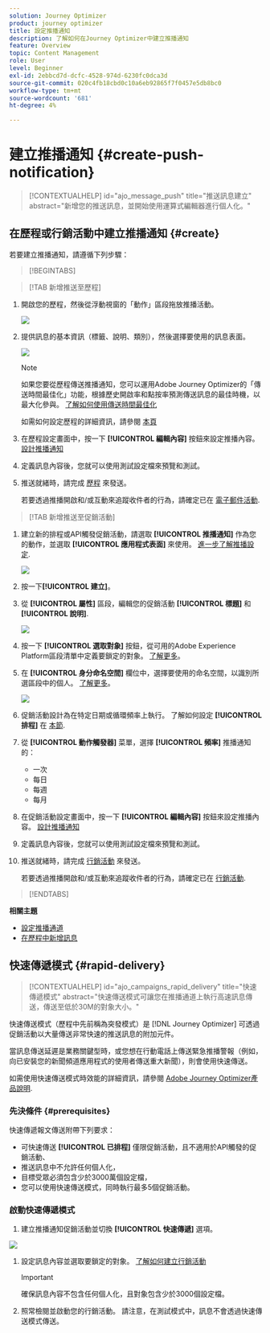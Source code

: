 ```yaml
---
solution: Journey Optimizer
product: journey optimizer
title: 設定推播通知
description: 了解如何在Journey Optimizer中建立推播通知
feature: Overview
topic: Content Management
role: User
level: Beginner
exl-id: 2ebbcd7d-dcfc-4528-974d-6230fc0dca3d
source-git-commit: 020c4fb18cbd0c10a6eb92865f7f0457e5db8bc0
workflow-type: tm+mt
source-wordcount: '681'
ht-degree: 4%

---
```


# 建立推播通知 {#create-push-notification}

>[!CONTEXTUALHELP]
>id="ajo_message_push"
>title="推送訊息建立"
>abstract="新增您的推送訊息，並開始使用運算式編輯器進行個人化。"

## 在歷程或行銷活動中建立推播通知 {#create}

若要建立推播通知，請遵循下列步驟：

>[!BEGINTABS]

>[!TAB 新增推送至歷程]

1. 開啟您的歷程，然後從浮動視窗的「動作」區段拖放推播活動。

   ![](assets/push_create_1.png)

1. 提供訊息的基本資訊（標籤、說明、類別），然後選擇要使用的訊息表面。

   ![](assets/push_create_2.png)

   >[!NOTE]
   >
   >如果您要從歷程傳送推播通知，您可以運用Adobe Journey Optimizer的「傳送時間最佳化」功能，根據歷史開啟率和點按率預測傳送訊息的最佳時機，以最大化參與。 [了解如何使用傳送時間最佳化](../building-journeys/journeys-message.md#send-time-optimization)

   如需如何設定歷程的詳細資訊，請參閱 [本頁](../building-journeys/journey-gs.md)

1. 在歷程設定畫面中，按一下 **[!UICONTROL 編輯內容]** 按鈕來設定推播內容。 [設計推播通知](design-push.md)

1. 定義訊息內容後，您就可以使用測試設定檔來預覽和測試。

1. 推送就緒時，請完成 [歷程](../building-journeys/journey-gs.md) 來發送。

   若要透過推播開啟和/或互動來追蹤收件者的行為，請確定已在 [電子郵件活動](../building-journeys/journeys-message.md).

>[!TAB 新增推送至促銷活動]

1. 建立新的排程或API觸發促銷活動，請選取 **[!UICONTROL 推播通知]** 作為您的動作，並選取 **[!UICONTROL 應用程式表面]** 來使用。 [進一步了解推播設定](push-configuration.md).

   ![](assets/push_create_3.png)

1. 按一下&#x200B;**[!UICONTROL 建立]**。

1. 從 **[!UICONTROL 屬性]** 區段，編輯您的促銷活動 **[!UICONTROL 標題]** 和 **[!UICONTROL 說明]**.

   ![](assets/push_create_4.png)

1. 按一下 **[!UICONTROL 選取對象]** 按鈕，從可用的Adobe Experience Platform區段清單中定義要鎖定的對象。 [了解更多](../segment/about-segments.md)。

1. 在 **[!UICONTROL 身分命名空間]** 欄位中，選擇要使用的命名空間，以識別所選區段中的個人。 [了解更多](../event/about-creating.md#select-the-namespace)。

   ![](assets/push_create_5.png)

1. 促銷活動設計為在特定日期或循環頻率上執行。 了解如何設定 **[!UICONTROL 排程]** 在 [本節](../campaigns/create-campaign.md#schedule).

1. 從 **[!UICONTROL 動作觸發器]** 菜單，選擇 **[!UICONTROL 頻率]** 推播通知的：

   * 一次
   * 每日
   * 每週
   * 每月

1. 在促銷活動設定畫面中，按一下 **[!UICONTROL 編輯內容]** 按鈕來設定推播內容。 [設計推播通知](design-push.md)

1. 定義訊息內容後，您就可以使用測試設定檔來預覽和測試。

1. 推送就緒時，請完成 [行銷活動](../campaigns/create-campaign.md) 來發送。

   若要透過推播開啟和/或互動來追蹤收件者的行為，請確定已在 [行銷活動](../campaigns/create-campaign.md).

>[!ENDTABS]

**相關主題**

* [設定推播通道](push-gs.md)
* [在歷程中新增訊息](../building-journeys/journeys-message.md)

## 快速傳遞模式 {#rapid-delivery}

>[!CONTEXTUALHELP]
>id="ajo_campaigns_rapid_delivery"
>title="快速傳遞模式"
>abstract="快速傳送模式可讓您在推播通道上執行高速訊息傳送，傳送至低於30M的對象大小。"

快速傳送模式（歷程中先前稱為突發模式）是 [!DNL Journey Optimizer] 可透過促銷活動以大量傳送非常快速的推送訊息的附加元件。

當訊息傳送延遲是業務關鍵型時，或您想在行動電話上傳送緊急推播警報（例如，向已安裝您的新聞頻道應用程式的使用者傳送重大新聞），則會使用快速傳送。

如需使用快速傳送模式時效能的詳細資訊，請參閱 [Adobe Journey Optimizer產品說明](https://helpx.adobe.com/tw/legal/product-descriptions/adobe-journey-optimizer.html).

### 先決條件 {#prerequisites}

快速傳遞報文傳送附帶下列要求：

* 可快速傳送 **[!UICONTROL 已排程]** 僅限促銷活動，且不適用於API觸發的促銷活動、
* 推送訊息中不允許任何個人化，
* 目標受眾必須包含少於3000萬個設定檔，
* 您可以使用快速傳送模式，同時執行最多5個促銷活動。

### 啟動快速傳遞模式

1. 建立推播通知促銷活動並切換 **[!UICONTROL 快速傳遞]** 選項。

![](assets/create-campaign-burst.png)

1. 設定訊息內容並選取要鎖定的對象。 [了解如何建立行銷活動](#create)

   >[!IMPORTANT]
   >
   >確保訊息內容不包含任何個人化，且對象包含少於3000個設定檔。

1. 照常檢閱並啟動您的行銷活動。 請注意，在測試模式中，訊息不會透過快速傳送模式傳送。